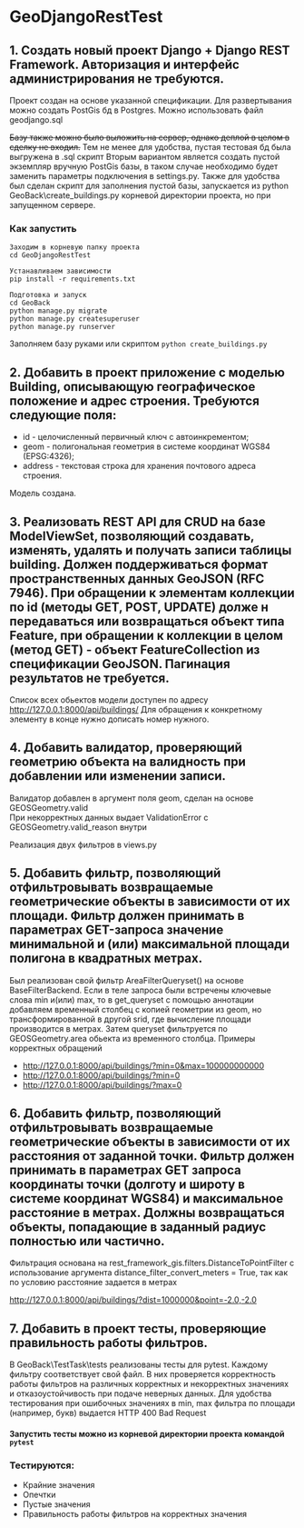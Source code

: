 # GeoDjangoRestTest
## 1. Создать новый проект Django + Django REST Framework. Авторизация и интерфейс администрирования не требуются.    
Проект создан на основе указанной спецификации. Для развертывания можно создать PostGis бд в Postgres. Можно использовать файл geodjango.sql    

~~Базу также можно было выложить на сервер, однако деплой в целом в сделку не входил.~~ Тем не менее для удобства, пустая тестовая бд была выгружена в .sql скрипт
Вторым вариантом является создать пустой экземпляр вручную PostGis базы, в таком случае необходимо будет заменить параметры подключения в settings.py. Также для удобства был сделан скрипт для заполнения пустой базы, запускается из python GeoBack\create_buildings.py корневой директории проекта, но при запущенном сервере.
### Как запустить
```
Заходим в корневую папку проекта     
cd GeoDjangoRestTest

Устанавливаем зависимости    
pip install -r requirements.txt

Подготовка и запуск     
cd GeoBack     
python manage.py migrate     
python manage.py createsuperuser     
python manage.py runserver
```

Заполняем базу руками или скриптом `python create_buildings.py`


## 2. Добавить в проект приложение с моделью Building, описывающую географическое положение и адрес строения. Требуются следующие поля:   
   - id  - целочисленный первичный ключ с автоинкрементом;
   - geom - полигональная геометрия в системе координат WGS84 (EPSG:4326);
   - address - текстовая строка для хранения почтового адреса строения.


Модель создана.

## 3. Реализовать REST API для CRUD на базе ModelViewSet, позволяющий создавать,   изменять, удалять и получать записи таблицы building. Должен поддерживаться формат пространственных данных GeoJSON (RFC 7946). При обращении к элементам коллекции по id (методы GET, POST, UPDATE) долже н передаваться или возвращаться объект типа Feature, при обращении к коллекции в целом (метод GET) - объект FeatureCollection из спецификации GeoJSON. Пагинация результатов не требуется.

Список всех обьектов модели доступен по адресу http://127.0.0.1:8000/api/buildings/
Для обращения к конкретному элементу в конце нужно дописать номер нужного.

## 4. Добавить валидатор, проверяющий геометрию объекта на валидность при добавлении или изменении записи.
Валидатор добавлен в аргумент поля geom, сделан на основе GEOSGeometry.valid   
При некорректных данных выдает ValidationError с GEOSGeometry.valid_reason внутри    


Реализация двух фильтров в views.py
## 5. Добавить фильтр, позволяющий отфильтровывать возвращаемые геометрические объекты в зависимости от их площади. Фильтр должен принимать в параметрах GET-запроса значение минимальной и (или) максимальной площади полигона в квадратных метрах.
Был реализован свой фильтр AreaFilterQueryset() на основе BaseFilterBackend. Если в теле запроса были встречены ключевые слова min и(или) max, то в get_queryset
с помощью аннотации добавляем временный столбец с копией геометрии из geom, но трансформированной в другой srid, где вычисление площади производится в метрах. Затем queryset фильтруется по GEOSGeometry.area обьекта из временного столбца.
Примеры корректных обращений 
- http://127.0.0.1:8000/api/buildings/?min=0&max=100000000000
- http://127.0.0.1:8000/api/buildings/?min=0
- http://127.0.0.1:8000/api/buildings/?max=0

## 6. Добавить фильтр, позволяющий отфильтровывать возвращаемые геометрические объекты в зависимости от их расстояния от заданной точки. Фильтр должен принимать в параметрах GET запроса координаты точки (долготу и широту в системе координат WGS84) и максимальное расстояние в метрах. Должны возвращаться объекты, попадающие в заданный радиус полностью или частично.
Фильтрация основана на rest_framework_gis.filters.DistanceToPointFilter
с использование аргумента distance_filter_convert_meters = True,
так как по условию расстояние задается в метрах

http://127.0.0.1:8000/api/buildings/?dist=1000000&point=-2.0,-2.0


## 7. Добавить в проект тесты, проверяющие правильность работы фильтров.     
В GeoBack\TestTask\tests реализованы тесты для pytest. Каждому фильтру соответствует свой файл. В них проверяется корректность работы фильтров на различных корректных и некорректных значениях и отказоустойчивость при подаче неверных данных. Для удобства тестирования при ошибочных значениях в min, max фильтра по площади (например, букв) выдается  HTTP 400 Bad Request    

#### Запустить тесты можно из корневой директории проекта командой `pytest`    

### Тестируются:
- Крайние значения 
- Опечтки
- Пустые значения
- Правильность работы фильтров на корректных значения

